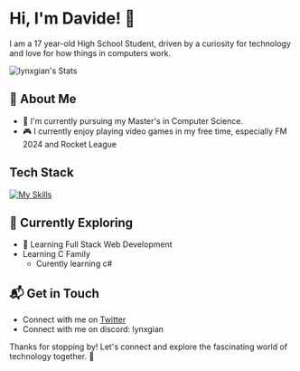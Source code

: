 # Hi, I'm Davide! 👋

I am a 17 year-old High School Student, driven by a curiosity for technology and love for how things in computers work.

![lynxgian's Stats](https://github-readme-stats.vercel.app/api?username=lynxgian&theme=vue-dark&show_icons=true&hide_border=true&count_private=true)

## 🚀 About Me

- 🔭 I'm currently pursuing my Master's in Computer Science.
- 🎮 I currently enjoy playing video games in my free time, especially FM 2024 and Rocket League



## Tech Stack
[![My Skills](https://skillicons.dev/icons?i=js,ts,react,nextjs)](https://skillicons.dev)

## 🌱 Currently Exploring

- 🚀 Learning Full Stack Web Development
- Learning C Family
  - Curently learning c#


## 📬 Get in Touch

- Connect with me on [Twitter](https://twitter.com/lynxgian)
- Connect with me on discord: lynxgian

Thanks for stopping by! Let's connect and explore the fascinating world of technology together. 🚀



<!--

Here are some ideas to get you started:

- 🔭 I’m currently working on ...
- 🌱 I’m currently learning ...
- 👯 I’m looking to collaborate on ...
- 🤔 I’m looking for help with ...
- 💬 Ask me about ...
- 📫 How to reach me: ...
- 😄 Pronouns: ...
- ⚡ Fun fact: ...
-->

